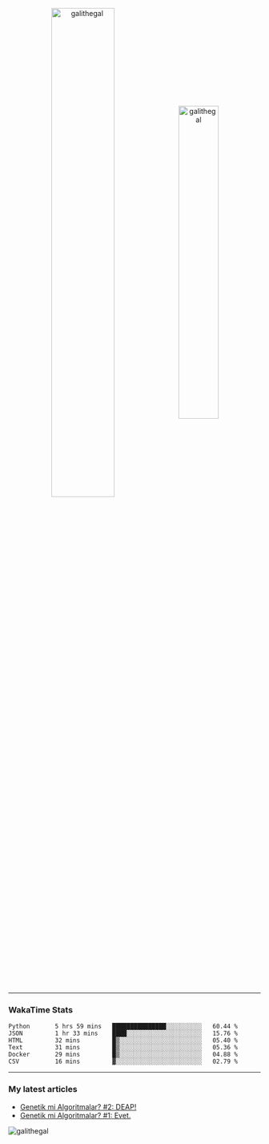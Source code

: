 <p align="center">
  <img align="center" width="50%" height="auto" src="https://github-readme-stats.vercel.app/api?username=galithegal&show_icons=true&count_private=true&theme=jolly&locale=en" alt="galithegal" />
  <img align="center" width="40%" height="auto" src="https://github-readme-stats.vercel.app/api/top-langs?username=galithegal&exclude_repo=NNCars&show_icons=true&theme=jolly&locale=en&layout=compact" alt="galithegal" />
</p>

<hr class="dashed" />
<p align="center">

<h3 align="left">WakaTime Stats</h3>
<!--START_SECTION:waka-->

```text
Python       5 hrs 59 mins   ███████████████░░░░░░░░░░   60.44 %
JSON         1 hr 33 mins    ████░░░░░░░░░░░░░░░░░░░░░   15.76 %
HTML         32 mins         █▒░░░░░░░░░░░░░░░░░░░░░░░   05.40 %
Text         31 mins         █▒░░░░░░░░░░░░░░░░░░░░░░░   05.36 %
Docker       29 mins         █▒░░░░░░░░░░░░░░░░░░░░░░░   04.88 %
CSV          16 mins         ▓░░░░░░░░░░░░░░░░░░░░░░░░   02.79 %
```

<!--END_SECTION:waka-->

</p>
<hr class="dashed" />

<h3 align="left">My latest articles</h3>

<!-- BLOG-POST-LIST:START -->
- [Genetik mi Algoritmalar?  #2: DEAP!](https://medium.com/rsparametrelerbutunu/genetik-mi-algoritmalar-2-deap-faaaaab756f7?source=rss-873ea545dd09------2)
- [Genetik mi Algoritmalar?  #1: Evet.](https://medium.com/rsparametrelerbutunu/genetik-mi-algoritmalar-1-evet-9fded872060b?source=rss-873ea545dd09------2)
<!-- BLOG-POST-LIST:END -->

<!-- View counter -->
<p align="left"> <img src="https://komarev.com/ghpvc/?username=galithegal&label=Views&color=010002&style=flat-square" alt="galithegal" /> </p>
